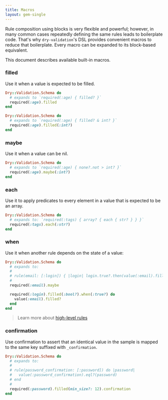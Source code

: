 ```yaml
---
title: Macros
layout: gem-single
---
```


Rule composition using blocks is very flexible and powerful; however, in many common cases repeatedly defining the same rules leads to boilerplate code. That's why `dry-validation`'s DSL provides convenient macros to reduce that boilerplate. Every macro can be expanded to its block-based equivalent.

This document describes available built-in macros.

### filled

Use it when a value is expected to be filled.

``` ruby
Dry::Validation.Schema do
  # expands to `required(:age) { filled? }`
  required(:age).filled
end
```

``` ruby
Dry::Validation.Schema do
  # expands to `required(:age) { filled? & int? }`
  required(:age).filled(:int?)
end
```

### maybe

Use it when a value can be nil.

``` ruby
Dry::Validation.Schema do
  # expands to `required(:age) { none?.not > int? }`
  required(:age).maybe(:int?)
end
```

### each

Use it to apply predicates to every element in a value that is expected to be an array.

``` ruby
Dry::Validation.Schema do
  # expands to: `required(:tags) { array? { each { str? } } }`
  required(:tags).each(:str?)
end
```

### when

Use it when another rule depends on the state of a value:

``` ruby
Dry::Validation.Schema do
  # expands to:
  #
  # rule(email: [:login]) { |login| login.true?.then(value(:email).filled?) }
  #
  required(:email).maybe

  required(:login).filled(:bool?).when(:true?) do
    value(:email).filled?
  end
end
```

> Learn more about [high-level rules](/gems/dry-validation/high-level-rules)

### confirmation

Use confirmation to assert that an identical value in the sample is mapped to the same key suffixed with `_confirmation`.

``` ruby
Dry::Validation.Schema do
  # expands to:
  #
  # rule(password_confirmation: [:password]) do |password|
  #   value(:password_confirmation).eql?(password)
  # end
  #
  required(:password).filled(min_size?: 12).confirmation
end
```
